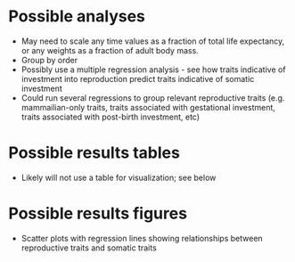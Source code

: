 # Possible analyses
- May need to scale any time values as a fraction of total life expectancy, or any weights as a fraction of adult body mass.
- Group by order
- Possibly use a multiple regression analysis - see how traits indicative of investment into reproduction predict traits indicative of somatic investment
- Could run several regressions to group relevant reproductive traits (e.g. mammailian-only traits, traits associated with gestational investment, traits associated with post-birth investment, etc)

# Possible results tables
- Likely will not use a table for visualization; see below

# Possible results figures
- Scatter plots with regression lines showing relationships between reproductive traits and somatic traits
